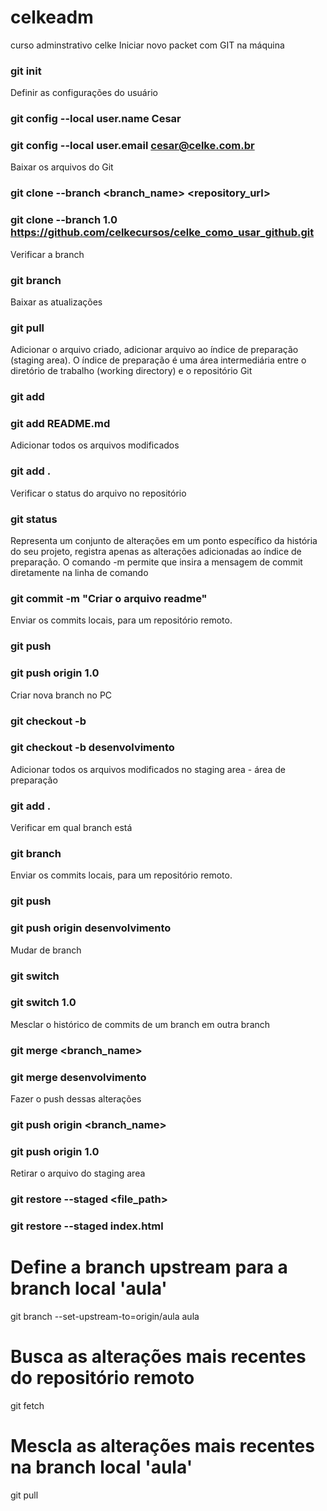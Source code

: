 # celkeadm
curso adminstrativo celke
Iniciar novo packet com GIT na máquina 
### git init

Definir as configurações do usuário
### git config --local user.name Cesar
### git config --local user.email cesar@celke.com.br

Baixar os arquivos do Git
### git clone --branch <branch_name> <repository_url>
### git clone --branch 1.0 https://github.com/celkecursos/celke_como_usar_github.git

Verificar a branch
### git branch 

Baixar as atualizações
### git pull

Adicionar o arquivo criado, adicionar arquivo ao índice de preparação (staging area). 
O índice de preparação é uma área intermediária entre o diretório de trabalho (working directory) e o repositório Git
### git add <file>
### git add README.md

Adicionar todos os arquivos modificados
### git add .

Verificar o status do arquivo no repositório
### git status

Representa um conjunto de alterações em um ponto específico da história do seu projeto, registra apenas as alterações adicionadas ao índice de preparação.
O comando -m permite que insira a mensagem de commit diretamente na linha de comando
### git commit -m "Criar o arquivo readme"

Enviar os commits locais, para um repositório remoto.
### git push <remote> <branch>
### git push origin 1.0

Criar nova branch no PC
### git checkout -b <branch>
### git checkout -b desenvolvimento

Adicionar todos os arquivos modificados no staging area - área de preparação
### git add .

Verificar em qual branch está
### git branch

Enviar os commits locais, para um repositório remoto.
### git push <remote> <branch>
### git push origin desenvolvimento

Mudar de branch
### git switch <branch>
### git switch 1.0

Mesclar o histórico de commits de um branch em outra branch
### git merge <branch_name>
### git merge desenvolvimento

Fazer o push dessas alterações
### git push origin <branch_name>
### git push origin 1.0

Retirar o arquivo do staging area
### git restore --staged <file_path>
### git restore --staged index.html
# Define a branch upstream para a branch local 'aula'
git branch --set-upstream-to=origin/aula aula

# Busca as alterações mais recentes do repositório remoto
git fetch

# Mescla as alterações mais recentes na branch local 'aula'
git pull